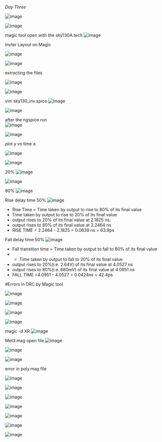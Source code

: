 *Day Three*

![image](https://github.com/piyushk246/Digital_VLSI_SoC_Design_And_Planning/assets/65733681/7528d596-5400-406e-94e9-528e7e08aa8a)


![image](https://github.com/piyushk246/Digital_VLSI_SoC_Design_And_Planning/assets/65733681/1b949d68-9a5a-466f-8cd7-11be365a3bd3)

magic tool open with the sky130A.tech
![image](https://github.com/piyushk246/Digital_VLSI_SoC_Design_And_Planning/assets/65733681/092fc0f9-396f-42c0-8eb5-1081a8321499)

Invter Layout on Magic

![image](https://github.com/piyushk246/Digital_VLSI_SoC_Design_And_Planning/assets/65733681/11cb37c9-e702-4c97-89dd-a8655b31bff1)


![image](https://github.com/piyushk246/Digital_VLSI_SoC_Design_And_Planning/assets/65733681/baf82066-1a06-4ee5-932a-d8da432d799e)

extracting the files

![image](https://github.com/piyushk246/Digital_VLSI_SoC_Design_And_Planning/assets/65733681/d81d9c4d-3f08-4ef0-92ca-d6ae706433b0)


![image](https://github.com/piyushk246/Digital_VLSI_SoC_Design_And_Planning/assets/65733681/a8da5e1b-463a-4f13-9500-444fd8bb7837)

vim sky130_inv.spice
![image](https://github.com/piyushk246/Digital_VLSI_SoC_Design_And_Planning/assets/65733681/ff480a8d-9af4-48e6-b293-76078fc9234f)

![image](https://github.com/piyushk246/Digital_VLSI_SoC_Design_And_Planning/assets/65733681/4d434d59-9732-48b4-a173-d266c2bd0cfd)


after the ngspice run  
![image](https://github.com/piyushk246/Digital_VLSI_SoC_Design_And_Planning/assets/65733681/1cdfc734-50b1-421b-a909-d8c2f71f6fb7)

![image](https://github.com/piyushk246/Digital_VLSI_SoC_Design_And_Planning/assets/65733681/424ccf8b-961e-4466-bb46-30f264234da3)

plot y vs time a

![image](https://github.com/piyushk246/Digital_VLSI_SoC_Design_And_Planning/assets/65733681/74f77d6a-080f-4ca3-94bd-98f0097f1503)

![image](https://github.com/piyushk246/Digital_VLSI_SoC_Design_And_Planning/assets/65733681/91ec33e0-81c1-4fd4-971d-8c33cd4e9882)

20%
![image](https://github.com/piyushk246/Digital_VLSI_SoC_Design_And_Planning/assets/65733681/1aceb0cf-3b22-49bc-af42-d719dbb29591)

![image](https://github.com/piyushk246/Digital_VLSI_SoC_Design_And_Planning/assets/65733681/5e5aae1b-0165-4ecb-83ca-65a311629a29)

80%
![image](https://github.com/piyushk246/Digital_VLSI_SoC_Design_And_Planning/assets/65733681/e762fce2-fbfc-4fca-8a64-19ef3aef1ec5)


Rise delay time 50%
![image](https://github.com/piyushk246/Digital_VLSI_SoC_Design_And_Planning/assets/65733681/63735e2a-d878-4342-9867-f066d30eae7d)
- Rise Time = Time taken by output to rise to 80% of its final value 
- Time taken by output to rise to 20% of its final value
- output rises to 20% of its final value at 2.1825 ns.
- output rises to 80% of its final value at 2.2464 ns
- RISE TIME = 2.2464 - 2.1825 = 0.0639 ns = 63.9ps

Fall delay time 50%
![image](https://github.com/piyushk246/Digital_VLSI_SoC_Design_And_Planning/assets/65733681/62b5a20e-3d0e-4894-9053-c083cf0d505a)
- Fall transition time = Time taken by output to fall to 80% of its final value
- - Time taken by output to fall to 20% of its final value
- output rises to 20%(i.e. 2.64V) of its final value at 4.0527 ns
- output rises to 80%(i.e. 660mV) of its final value at 4.0951 ns
- FALL TIME =4.0951 - 4.0527 = 0.0424ns = 42.4ps

#Errors in DRC by Magic tool


![image](https://github.com/piyushk246/Digital_VLSI_SoC_Design_And_Planning/assets/65733681/698dcbe0-e446-49ee-9840-f9aa8f98c244)

![image](https://github.com/piyushk246/Digital_VLSI_SoC_Design_And_Planning/assets/65733681/85fc30ba-b0cb-40eb-828e-aad4fe8867b4)

![image](https://github.com/piyushk246/Digital_VLSI_SoC_Design_And_Planning/assets/65733681/bd7465f7-2141-46cc-a7c9-3b136f5a0620)

![image](https://github.com/piyushk246/Digital_VLSI_SoC_Design_And_Planning/assets/65733681/27147072-15ae-4d19-9c29-3f98304310f6)


 
magic -d XR
![image](https://github.com/piyushk246/Digital_VLSI_SoC_Design_And_Planning/assets/65733681/2256a2ae-acae-4078-a241-ac8b30296f33)

Met3.mag open file
![image](https://github.com/piyushk246/Digital_VLSI_SoC_Design_And_Planning/assets/65733681/32b6048a-5eb4-4684-8129-9170d39b654c)


![image](https://github.com/piyushk246/Digital_VLSI_SoC_Design_And_Planning/assets/65733681/e3f486ea-1912-41d0-a7a9-ce407aac6410)



![image](https://github.com/piyushk246/Digital_VLSI_SoC_Design_And_Planning/assets/65733681/29dc0292-64b2-4eaa-afb5-43744c39a46e)


error in poly.mag file

![image](https://github.com/piyushk246/Digital_VLSI_SoC_Design_And_Planning/assets/65733681/1ba35ac3-4d60-49e5-bb4d-a3a697d0da18)

![image](https://github.com/piyushk246/Digital_VLSI_SoC_Design_And_Planning/assets/65733681/783751aa-897b-4602-9063-ea7a21ce1004)

![image](https://github.com/piyushk246/Digital_VLSI_SoC_Design_And_Planning/assets/65733681/d741b0fb-b2c0-493f-8d8a-aff7438ea039)

![image](https://github.com/piyushk246/Digital_VLSI_SoC_Design_And_Planning/assets/65733681/a3d480de-bf93-4258-a6bf-2a8fab5d2063)

![image](https://github.com/piyushk246/Digital_VLSI_SoC_Design_And_Planning/assets/65733681/f2e7b89f-6d29-4fab-ab99-b4ca2b7ceea7)

![image](https://github.com/piyushk246/Digital_VLSI_SoC_Design_And_Planning/assets/65733681/4bd5d960-35af-4b37-952e-c0a890a1b442)

![image](https://github.com/piyushk246/Digital_VLSI_SoC_Design_And_Planning/assets/65733681/ecae5027-bdbd-4e48-acc0-4b663bf95dfb)
